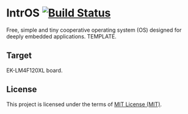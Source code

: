 IntrOS [![Build Status](https://travis-ci.org/stateos/IntrOS-LM4F120XL.svg)](https://travis-ci.org/stateos/IntrOS-LM4F120XL)
=======

Free, simple and tiny cooperative operating system (OS) designed for deeply embedded applications.
TEMPLATE.

Target
-------

EK-LM4F120XL board.

License
-------

This project is licensed under the terms of [MIT License (MIT)](https://opensource.org/licenses/MIT).
